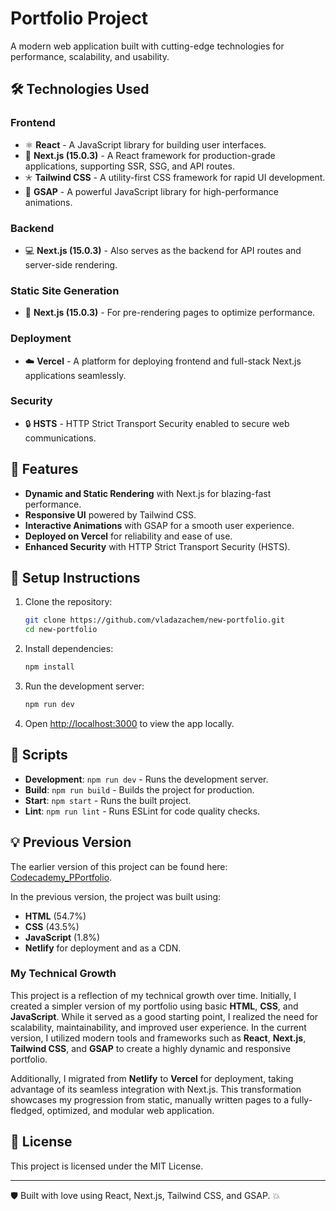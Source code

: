 # Portfolio Project

A modern web application built with cutting-edge technologies for performance, scalability, and usability.

## 🛠️ **Technologies Used**

### **Frontend**
- ⚛️ **React** - A JavaScript library for building user interfaces.
- 🚀 **Next.js (15.0.3)** - A React framework for production-grade applications, supporting SSR, SSG, and API routes.
- 🞯 **Tailwind CSS** - A utility-first CSS framework for rapid UI development.
- 🌟 **GSAP** - A powerful JavaScript library for high-performance animations.

### **Backend**
- 💻 **Next.js (15.0.3)** - Also serves as the backend for API routes and server-side rendering.

### **Static Site Generation**
- 📄 **Next.js (15.0.3)** - For pre-rendering pages to optimize performance.

### **Deployment**
- ☁️ **Vercel** - A platform for deploying frontend and full-stack Next.js applications seamlessly.

### **Security**
- 🔒 **HSTS** - HTTP Strict Transport Security enabled to secure web communications.

## 🚀 **Features**
- **Dynamic and Static Rendering** with Next.js for blazing-fast performance.
- **Responsive UI** powered by Tailwind CSS.
- **Interactive Animations** with GSAP for a smooth user experience.
- **Deployed on Vercel** for reliability and ease of use.
- **Enhanced Security** with HTTP Strict Transport Security (HSTS).

## 📆 **Setup Instructions**
1. Clone the repository:
   ```bash
   git clone https://github.com/vladazachem/new-portfolio.git
   cd new-portfolio
   ```
2. Install dependencies:
   ```bash
   npm install
   ```
3. Run the development server:
   ```bash
   npm run dev
   ```
4. Open [http://localhost:3000](http://localhost:3000) to view the app locally.

## 📅 **Scripts**
- **Development**: `npm run dev` - Runs the development server.
- **Build**: `npm run build` - Builds the project for production.
- **Start**: `npm start` - Runs the built project.
- **Lint**: `npm run lint` - Runs ESLint for code quality checks.

## 💡 **Previous Version**
The earlier version of this project can be found here: [Codecademy_PPortfolio](https://github.com/vladazachem/Codecademy_PPortfolio).

In the previous version, the project was built using:
- **HTML** (54.7%)
- **CSS** (43.5%)
- **JavaScript** (1.8%)
- **Netlify** for deployment and as a CDN.

### My Technical Growth
This project is a reflection of my technical growth over time. Initially, I created a simpler version of my portfolio using basic **HTML**, **CSS**, and **JavaScript**. While it served as a good starting point, I realized the need for scalability, maintainability, and improved user experience. In the current version, I utilized modern tools and frameworks such as **React**, **Next.js**, **Tailwind CSS**, and **GSAP** to create a highly dynamic and responsive portfolio.

Additionally, I migrated from **Netlify** to **Vercel** for deployment, taking advantage of its seamless integration with Next.js. This transformation showcases my progression from static, manually written pages to a fully-fledged, optimized, and modular web application.

## 📜 **License**
This project is licensed under the MIT License.

---

🛡️ Built with love using React, Next.js, Tailwind CSS, and GSAP. 💥

